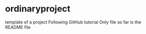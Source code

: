 # ordinaryproject
template of a project
Following GitHub tutorial
Only file so far is the README file

